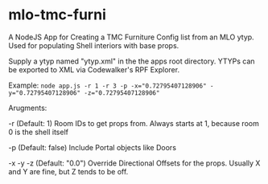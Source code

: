 # mlo-tmc-furni
A NodeJS App for Creating a TMC Furniture Config list from an MLO ytyp. Used for populating Shell interiors with base props.

Supply a ytyp named "ytyp.xml" in the the apps root directory. YTYPs can be exported to XML via Codewalker's RPF Explorer.

Example: `node app.js -r 1 -r 3 -p -x="0.72795407128906" -y="0.72795407128906" -z="0.72795407128906"`

Arugments:

-r (Default: 1) Room IDs to get props from. Always starts at 1, because room 0 is the shell itself

-p (Default: false) Include Portal objects like Doors

-x -y -z (Default: "0.0") Override Directional Offsets for the props. Usually X and Y are fine, but Z tends to be off.
